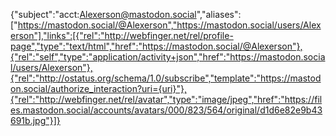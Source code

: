 {"subject":"acct:Alexerson@mastodon.social","aliases":["https://mastodon.social/@Alexerson","https://mastodon.social/users/Alexerson"],"links":[{"rel":"http://webfinger.net/rel/profile-page","type":"text/html","href":"https://mastodon.social/@Alexerson"},{"rel":"self","type":"application/activity+json","href":"https://mastodon.social/users/Alexerson"},{"rel":"http://ostatus.org/schema/1.0/subscribe","template":"https://mastodon.social/authorize_interaction?uri={uri}"},{"rel":"http://webfinger.net/rel/avatar","type":"image/jpeg","href":"https://files.mastodon.social/accounts/avatars/000/823/564/original/d1d6e82e9b43691b.jpg"}]}
